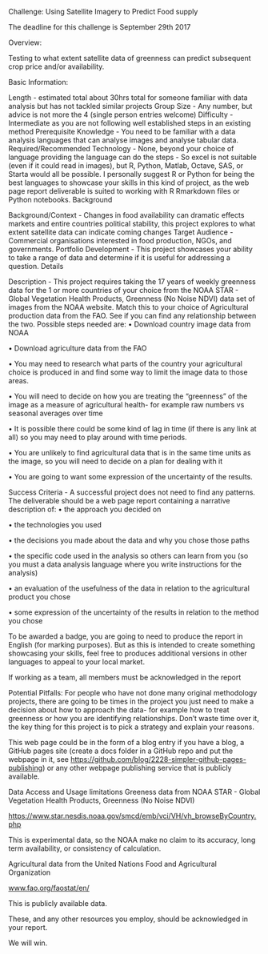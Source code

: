 Challenge: Using Satellite Imagery to Predict Food supply


The deadline for this challenge is September 29th 2017

Overview:

Testing to what extent satellite data of greenness can predict subsequent crop price and/or availability.

Basic Information:

Length - estimated total about 30hrs total for someone familiar with data analysis but has not tackled similar projects
Group Size - Any number, but advice is not more the 4 (single person entries welcome)
Difficulty - Intermediate as you are not following well established steps in an existing method
Prerequisite Knowledge - You need to be familiar with a data analysis languages that can analyse images and analyse tabular data.
Required/Recommended Technology - None, beyond your choice of language providing the language can do the steps - So excel is not suitable (even if it could read in images), but R, Python, Matlab, Octave, SAS, or Starta would all be possible. I personally suggest R or Python for being the best languages to showcase your skills in this kind of project, as the web page report deliverable is suited to working with R Rmarkdown files or Python notebooks.
Background

Background/Context - Changes in food availability can dramatic effects markets and entire countries political stability, this project explores to what extent satellite data can indicate coming changes
Target Audience - Commercial organisations interested in food production, NGOs, and governments.
Portfolio Development - This project showcases your ability to take a range of data and determine if it is useful for addressing a question.
Details

Description - This project requires taking the 17 years of weekly greenness data for the 1 or more countries of your choice from the NOAA STAR - Global Vegetation Health Products, Greenness (No Noise NDVI) data set of images from the NOAA website. Match this to your choice of Agricultural production data from the FAO. See if you can find any relationship between the two. Possible steps needed are:
• Download country image data from NOAA

• Download agriculture data from the FAO

• You may need to research what parts of the country your agricultural choice is produced in and find some way to limit the image data to those areas.

• You will need to decide on how you are treating the “greenness” of the image as a measure of agricultural health- for example raw numbers vs seasonal averages over time

• It is possible there could be some kind of lag in time (if there is any link at all) so you may need to play around with time periods.

• You are unlikely to find agricultural data that is in the same time units as the image, so you will need to decide on a plan for dealing with it

• You are going to want some expression of the uncertainty of the results.

Success Criteria - A successful project does not need to find any patterns. The deliverable should be a web page report containing a narrative description of:
• the approach you decided on

• the technologies you used

• the decisions you made about the data and why you chose those paths

• the specific code used in the analysis so others can learn from you (so you must a data analysis language where you write instructions for the analysis)

• an evaluation of the usefulness of the data in relation to the agricultural product you chose

• some expression of the uncertainty of the results in relation to the method you chose

To be awarded a badge, you are going to need to produce the report in English (for marking purposes). But as this is intended to create something showcasing your skills, feel free to produces additional versions in other languages to appeal to your local market.

If working as a team, all members must be acknowledged in the report

Potential Pitfalls:
For people who have not done many original methodology projects, there are going to be times in the project you just need to make a decision about how to approach the data- for example how to treat greenness or how you are identifying relationships. Don’t waste time over it, the key thing for this project is to pick a strategy and explain your reasons.

This web page could be in the form of a blog entry if you have a blog, a GitHub pages site (create a docs folder in a GitHub repo and put the webpage in it, see https://github.com/blog/2228-simpler-github-pages-publishing) or any other webpage publishing service that is publicly available.

Data Access and Usage limitations
Greeness data from NOAA STAR - Global Vegetation Health Products, Greenness (No Noise NDVI)

https://www.star.nesdis.noaa.gov/smcd/emb/vci/VH/vh_browseByCountry.php

This is experimental data, so the NOAA make no claim to its accuracy, long term availability, or consistency of calculation.

Agricultural data from the United Nations Food and Agricultural Organization

www.fao.org/faostat/en/

This is publicly available data.

These, and any other resources you employ, should be acknowledged in your report.

We will win. 
